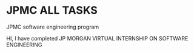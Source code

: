 # JPMC ALL TASKS
 JPMC software engineering program

HI,
I have completed JP MORGAN VIRTUAL INTERNSHIP ON SOFTWARE ENGINEERING

